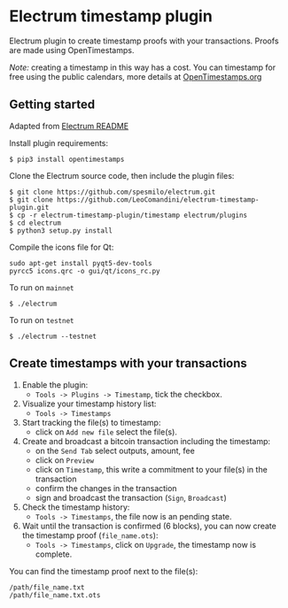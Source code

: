 # Electrum timestamp plugin
Electrum plugin to create timestamp proofs with your transactions. 
Proofs are made using OpenTimestamps.

*Note:* creating a timestamp in this way has a cost. 
You can timestamp for free using the public calendars, 
more details at [OpenTimestamps.org](https://opentimestamps.org)

## Getting started
Adapted from [Electrum README](https://github.com/spesmilo/electrum#development-version)


Install plugin requirements:
```
$ pip3 install opentimestamps
```

Clone the Electrum source code, then include the plugin files:
```
$ git clone https://github.com/spesmilo/electrum.git
$ git clone https://github.com/LeoComandini/electrum-timestamp-plugin.git
$ cp -r electrum-timestamp-plugin/timestamp electrum/plugins
$ cd electrum
$ python3 setup.py install
```

Compile the icons file for Qt:
```
sudo apt-get install pyqt5-dev-tools
pyrcc5 icons.qrc -o gui/qt/icons_rc.py
```

To run on `mainnet`
```
$ ./electrum
```

To run on `testnet` 
```
$ ./electrum --testnet
```

## Create timestamps with your transactions
1) Enable the plugin:
    - `Tools -> Plugins -> Timestamp`, tick the checkbox.
2) Visualize your timestamp history list:
    - `Tools -> Timestamps` 
3) Start tracking the file(s) to timestamp:
    - click on `Add new file` select the file(s).
4) Create and broadcast a bitcoin transaction including the timestamp:
    - on the `Send Tab` select outputs, amount, fee 
    - click on `Preview`  
    - click on `Timestamp`, this write a commitment to your file(s) in the transaction 
    - confirm the changes in the transaction
    - sign and broadcast the transaction (`Sign`, `Broadcast`)
5) Check the timestamp history:
    - `Tools -> Timestamps`, the file now is an pending state.
6) Wait until the transaction is confirmed (6 blocks), you can now create the timestamp proof (`file_name.ots`):
    - `Tools -> Timestamps`, 
click on `Upgrade`,
the timestamp now is complete.

You can find the timestamp proof next to the file(s):
```
/path/file_name.txt
/path/file_name.txt.ots
```
